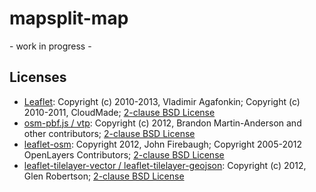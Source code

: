 mapsplit-map
============

\- work in progress \-

## Licenses

* [Leaflet](http://leafletjs.com/): Copyright (c) 2010-2013, Vladimir Agafonkin; Copyright (c) 2010-2011, CloudMade; [2-clause BSD License](https://github.com/Leaflet/Leaflet/blob/master/LICENSE)
* [osm-pbf.js / vtp](https://github.com/nrenner/osm-pbf.js): Copyright (c) 2012, Brandon Martin-Anderson and other contributors; [2-clause BSD License](https://github.com/nrenner/osm-pbf.js/blob/master/LICENSE)
* [leaflet-osm](https://github.com/jfirebaugh/leaflet-osm): Copyright 2012, John Firebaugh; Copyright 2005-2012 OpenLayers Contributors; [2-clause BSD License](https://github.com/jfirebaugh/leaflet-osm/blob/master/BSD-LICENSE)
* [leaflet-tilelayer-vector / leaflet-tilelayer-geojson](https://github.com/nrenner/leaflet-tilelayer-vector): Copyright (c) 2012, Glen Robertson; [2-clause BSD License](https://github.com/nrenner/leaflet-tilelayer-vector/blob/master/LICENCE)
